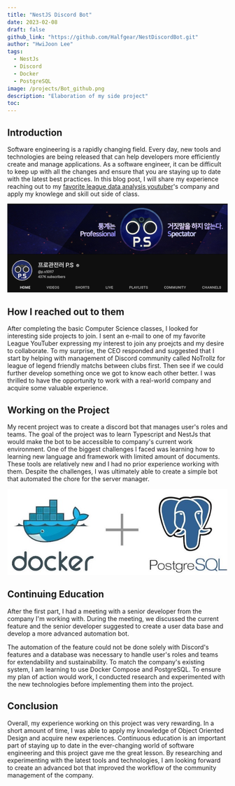 ```yaml
---
title: "NestJS Discord Bot"
date: 2023-02-08
draft: false
github_link: "https://github.com/Halfgear/NestDiscordBot.git"
author: "HwiJoon Lee"
tags:
  - NestJs
  - Discord
  - Docker
  - PostgreSQL
image: /projects/Bot_github.png
description: "Elaboration of my side project"
toc:
---
```

## Introduction 
Software engineering is a rapidly changing field. Every day, new tools and technologies are being released that can help developers more efficiently create and manage applications. As a software engineer, it can be difficult to keep up with all the changes and ensure that you are staying up to date with the latest best practices. In this blog post, I will share my experience reaching out to my [favorite league data analysis youtuber](https://www.youtube.com/channel/UCqI5lyTpC79pOy2D-VXAMdA)'s company and apply my knowlege and skill out side of class.

![ps spectator](/projects/ps.png)

## How I reached out to them
After completing the basic Computer Science classes, I looked for interesting side projects to join. I sent an e-mail to one of my favorite League YouTuber expressing my interest to join any proejcts and my desire to collaborate. To my surprise, the CEO responded and suggested that I start by helping with management of Discord community called NoTrollz for league of legend friendly matchs between clubs first. Then see if we could further develop something once we got to know each other better. I was thrilled to have the opportunity to work with a real-world company and acquire some valuable experience.

## Working on the Project
My recent project was to create a discord bot that manages user's roles and teams. The goal of the project was to learn Typescript and NestJs that would make the bot to be accessible to company's current work environment. One of the biggest challenges I faced was learning how to learning new language and framework with limited amount of documents. These tools are relatively new and I had no prior experience working with them. Despite the challenges, I was ultimately able to create a simple bot that automated the chore for the server manager.

![docker+postgresql](/projects/docker+postgresql.jpeg)

## Continuing Education 
After the first part, I had a meeting with a senior developer from the company I'm working with. During the meeting, we discussed the current feature and the senior developer suggested to create a user data base and develop a more advanced automation bot. 

The automation of the feature could not be done solely with Discord's features and a database was necessary to handle user's roles and teams for extendability and sustainability. To match the company's existing system, I am learning to use Docker Compose and PostgreSQL. To ensure my plan of action would work, I conducted research and experimented with the new technologies before implementing them into the project.

## Conclusion
Overall, my experience working on this project was very rewarding. In a short amount of time, I was able to apply my knowledge of Object Oriented Design and acquire new experiences. Continuous education is an important part of staying up to date in the ever-changing world of software engineering and this project gave me the great lesson. By researching and experimenting with the latest tools and technologies, I am looking forward to create an advanced bot that improved the workflow of the community management of the company.

